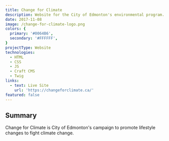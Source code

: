 ```yaml
---
title: Change for Climate
description: Website for the City of Edmonton's environmental program.
date: 2017-11-08
image: /change-for-climate-logo.png
colors: {
  primary: '#0064B6',
  secondary: '#FFFFFF',
}
projectType: Website
technologies:
  - HTML
  - CSS
  - JS
  - Craft CMS
  - Twig
links:
  - text: Live Site
    url: 'https://changeforclimate.ca/'
featured: false
---
```


## Summary
Change for Climate is City of Edmonton's campaign to promote lifestyle changes to fight climate change.
